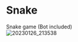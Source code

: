 # Snake
Snake game (Bot included)  
![20230126_213538](https://user-images.githubusercontent.com/61402409/214944906-a17ed31e-ab87-449e-a74c-3bc15e714180.gif)
